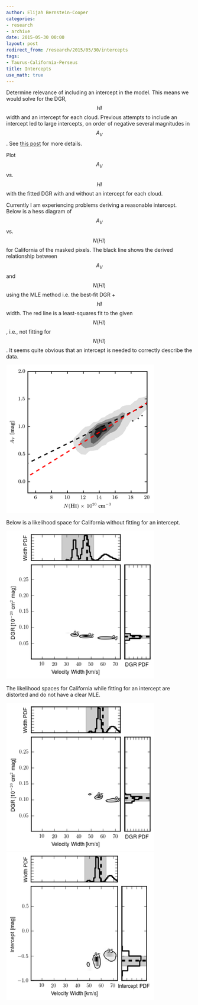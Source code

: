 ```yaml
---
author: Elijah Bernstein-Cooper
categories:
- research
- archive
date: 2015-05-30 00:00
layout: post
redirect_from: /research/2015/05/30/intercepts
tags:
- Taurus-California-Perseus
title: Intercepts
use_math: true
---
```


Determine relevance of including an intercept in the model. This means we would
solve for the DGR, $$HI$$ width and an intercept for each cloud.  Previous
attempts to include an intercept led to large intercepts, on order of negative
several magnitudes in $$A_V$$. See [this
post](/research/2015/03/31/Paper-Comments-2/#intercept-discussion) for more details.

Plot $$A_V$$ vs. $$HI$$ with the fitted DGR with and without an intercept for
each cloud. 


Currently I am experiencing problems deriving a reasonable intercept. Below is
a hess diagram of $$A_V$$ vs. $$N(HI)$$ for California of the masked pixels.
The black line shows the derived relationship between $$A_V$$ and $$N(HI)$$
using the MLE method i.e. the best-fit DGR + $$HI$$ width. The red line is a
least-squares fit to the given $$N(HI)$$, i.e., not fitting for $$N(HI)$$. It
seems quite obvious that an intercept is needed to correctly describe the data.


<img src="/media/2015-05-30/california_av_vs_nhi_planck.png" height="400" width="400" />

Below is a likelihood space for California without fitting for an intercept.

<img src="/media/2015-05-30/likelihood_noint_wd.png" height="400" width="400" />


The likelihood spaces for California while fitting for an intercept are
distorted and do not have a clear MLE.

<img src="/media/2015-05-30/likelihood_int_wd.png" height="400" width="400" />

<img src="/media/2015-05-30/likelihood_int_wi.png" height="400" width="400" />